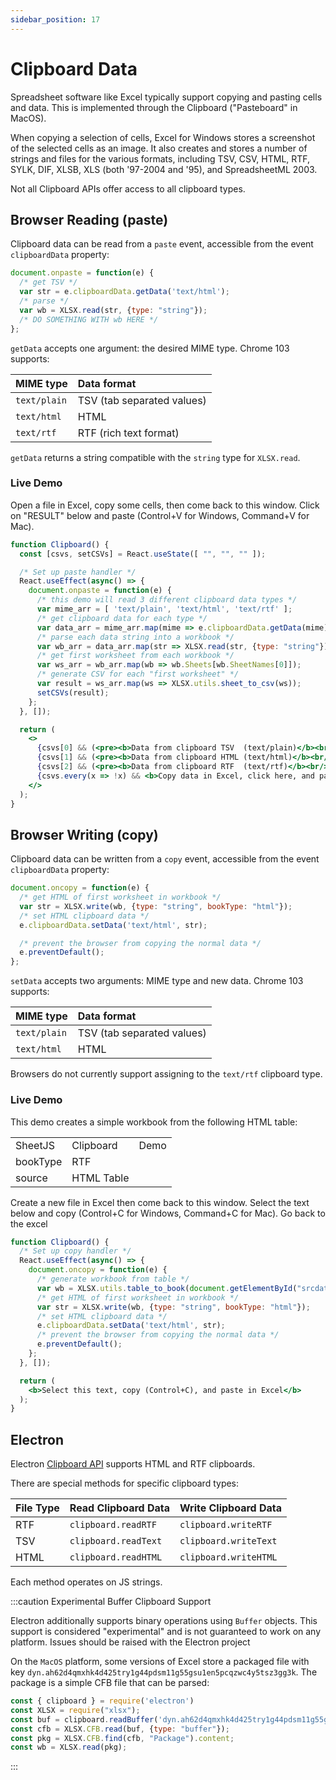 ```yaml
---
sidebar_position: 17
---
```


# Clipboard Data

Spreadsheet software like Excel typically support copying and pasting cells and
data. This is implemented through the Clipboard ("Pasteboard" in MacOS).

When copying a selection of cells, Excel for Windows stores a screenshot of the
selected cells as an image.  It also creates and stores a number of strings and
files for the various formats, including TSV, CSV, HTML, RTF, SYLK, DIF, XLSB,
XLS (both '97-2004 and '95), and SpreadsheetML 2003.

Not all Clipboard APIs offer access to all clipboard types.

## Browser Reading (paste)

Clipboard data can be read from a `paste` event, accessible from the event
`clipboardData` property:

```js
document.onpaste = function(e) {
  /* get TSV */
  var str = e.clipboardData.getData('text/html');
  /* parse */
  var wb = XLSX.read(str, {type: "string"});
  /* DO SOMETHING WITH wb HERE */
};
```

`getData` accepts one argument: the desired MIME type. Chrome 103 supports:

| MIME type    | Data format                |
|:-------------|:---------------------------|
| `text/plain` | TSV (tab separated values) |
| `text/html`  | HTML                       |
| `text/rtf`   | RTF (rich text format)     |

`getData` returns a string compatible with the `string` type for `XLSX.read`.

### Live Demo

Open a file in Excel, copy some cells, then come back to this window.  Click on
"RESULT" below and paste (Control+V for Windows, Command+V for Mac).

```jsx live
function Clipboard() {
  const [csvs, setCSVs] = React.useState([ "", "", "" ]);

  /* Set up paste handler */
  React.useEffect(async() => {
    document.onpaste = function(e) {
      /* this demo will read 3 different clipboard data types */
      var mime_arr = [ 'text/plain', 'text/html', 'text/rtf' ];
      /* get clipboard data for each type */
      var data_arr = mime_arr.map(mime => e.clipboardData.getData(mime));
      /* parse each data string into a workbook */
      var wb_arr = data_arr.map(str => XLSX.read(str, {type: "string"}));
      /* get first worksheet from each workbook */
      var ws_arr = wb_arr.map(wb => wb.Sheets[wb.SheetNames[0]]);
      /* generate CSV for each "first worksheet" */
      var result = ws_arr.map(ws => XLSX.utils.sheet_to_csv(ws));
      setCSVs(result);
    };
  }, []);

  return (
    <>
      {csvs[0] && (<pre><b>Data from clipboard TSV  (text/plain)</b><br/>{csvs[0]}</pre>)}
      {csvs[1] && (<pre><b>Data from clipboard HTML (text/html)</b><br/>{csvs[1]}</pre>)}
      {csvs[2] && (<pre><b>Data from clipboard RTF  (text/rtf)</b><br/>{csvs[2]}</pre>)}
      {csvs.every(x => !x) && <b>Copy data in Excel, click here, and paste (Control+V)</b>}
    </>
  );
}
```

## Browser Writing (copy)

Clipboard data can be written from a `copy` event, accessible from the event
`clipboardData` property:

```js
document.oncopy = function(e) {
  /* get HTML of first worksheet in workbook */
  var str = XLSX.write(wb, {type: "string", bookType: "html"});
  /* set HTML clipboard data */
  e.clipboardData.setData('text/html', str);

  /* prevent the browser from copying the normal data */
  e.preventDefault();
};
```

`setData` accepts two arguments: MIME type and new data. Chrome 103 supports:

| MIME type    | Data format                |
|:-------------|:---------------------------|
| `text/plain` | TSV (tab separated values) |
| `text/html`  | HTML                       |

Browsers do not currently support assigning to the `text/rtf` clipboard type.

### Live Demo

This demo creates a simple workbook from the following HTML table:

<table id="srcdata">
  <tr><td>SheetJS</td><td>Clipboard</td><td>Demo</td></tr>
  <tr><td>bookType</td><td>RTF</td></tr>
  <tr><td>source</td><td>HTML Table</td></tr>
</table>

Create a new file in Excel then come back to this window.  Select the text
below and copy (Control+C for Windows, Command+C for Mac).  Go back to the
excel

```jsx live
function Clipboard() {
  /* Set up copy handler */
  React.useEffect(async() => {
    document.oncopy = function(e) {
      /* generate workbook from table */
      var wb = XLSX.utils.table_to_book(document.getElementById("srcdata"));
      /* get HTML of first worksheet in workbook */
      var str = XLSX.write(wb, {type: "string", bookType: "html"});
      /* set HTML clipboard data */
      e.clipboardData.setData('text/html', str);
      /* prevent the browser from copying the normal data */
      e.preventDefault();
    };
  }, []);

  return (
    <b>Select this text, copy (Control+C), and paste in Excel</b>
  );
}
```

## Electron

Electron [Clipboard API](https://www.electronjs.org/docs/latest/api/clipboard)
supports HTML and RTF clipboards.

There are special methods for specific clipboard types:

| File Type | Read Clipboard Data  | Write Clipboard Data  |
|:----------|:---------------------|:----------------------|
| RTF       | `clipboard.readRTF`  | `clipboard.writeRTF`  |
| TSV       | `clipboard.readText` | `clipboard.writeText` |
| HTML      | `clipboard.readHTML` | `clipboard.writeHTML` |

Each method operates on JS strings.

:::caution Experimental Buffer Clipboard Support

Electron additionally supports binary operations using `Buffer` objects.  This
support is considered "experimental" and is not guaranteed to work on any
platform.  Issues should be raised with the Electron project

On the `MacOS` platform, some versions of Excel store a packaged file with key
`dyn.ah62d4qmxhk4d425try1g44pdsm11g55gsu1en5pcqzwc4y5tsz3gg3k`.  The package is
a simple CFB file that can be parsed:

```js
const { clipboard } = require('electron')
const XLSX = require("xlsx");
const buf = clipboard.readBuffer('dyn.ah62d4qmxhk4d425try1g44pdsm11g55gsu1en5pcqzwc4y5tsz3gg3k');
const cfb = XLSX.CFB.read(buf, {type: "buffer"});
const pkg = XLSX.CFB.find(cfb, "Package").content;
const wb = XLSX.read(pkg);
```

:::